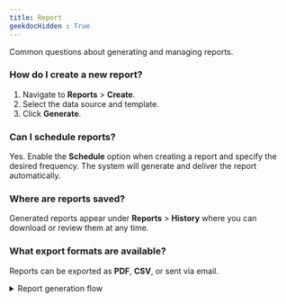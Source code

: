 ```yaml
---
title: Report
geekdocHidden : True
---
```


Common questions about generating and managing reports.

### How do I create a new report?
1. Navigate to **Reports** > **Create**.
2. Select the data source and template.
3. Click **Generate**.

### Can I schedule reports?
Yes. Enable the **Schedule** option when creating a report and specify the desired frequency. The system will generate and deliver the report automatically.

### Where are reports saved?
Generated reports appear under **Reports** > **History** where you can download or review them at any time.

### What export formats are available?
Reports can be exported as **PDF**, **CSV**, or sent via email.

<details>
<summary>Report generation flow</summary>

```mermaid
flowchart TD
    A[Start] --> B[Open Reports]
    B --> C{Select Data}
    C --> D[Choose Template]
    D --> E[Generate Report]
    E --> F{Export}
    F --> G[Save PDF]
    F --> H[Save CSV]
    F --> I[Send Email]
```

</details>
